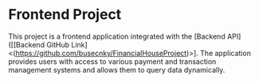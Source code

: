 # Frontend Project

This project is a frontend application integrated with the [Backend API]([[Backend GitHub Link]<(https://github.com/busecnky/FinancialHouseProject)>]. The application provides users with access to various payment and transaction management systems and allows them to query data dynamically.

